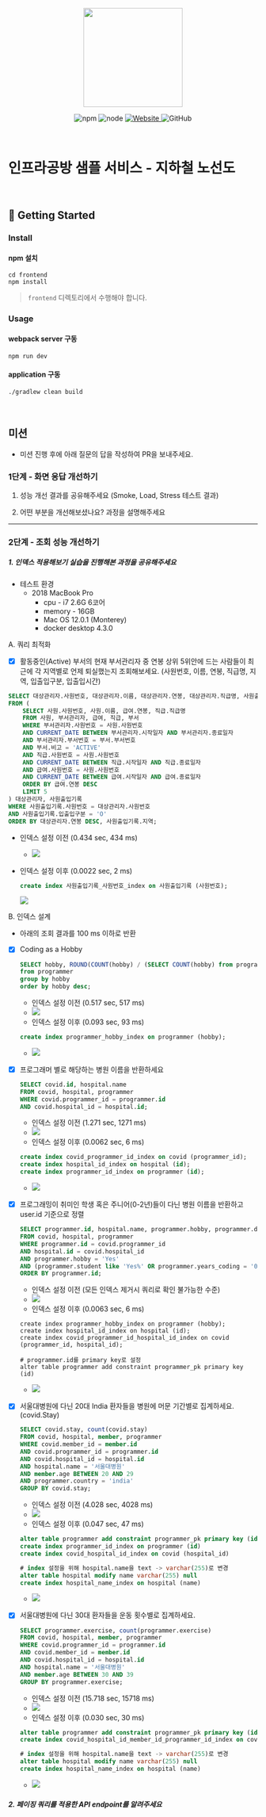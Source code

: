 <p align="center">
    <img width="200px;" src="https://raw.githubusercontent.com/woowacourse/atdd-subway-admin-frontend/master/images/main_logo.png"/>
</p>
<p align="center">
  <img alt="npm" src="https://img.shields.io/badge/npm-%3E%3D%205.5.0-blue">
  <img alt="node" src="https://img.shields.io/badge/node-%3E%3D%209.3.0-blue">
  <a href="https://edu.nextstep.camp/c/R89PYi5H" alt="nextstep atdd">
    <img alt="Website" src="https://img.shields.io/website?url=https%3A%2F%2Fedu.nextstep.camp%2Fc%2FR89PYi5H">
  </a>
  <img alt="GitHub" src="https://img.shields.io/github/license/next-step/atdd-subway-service">
</p>

<br>

# 인프라공방 샘플 서비스 - 지하철 노선도

<br>

## 🚀 Getting Started

### Install
#### npm 설치
```
cd frontend
npm install
```
> `frontend` 디렉토리에서 수행해야 합니다.

### Usage
#### webpack server 구동
```
npm run dev
```
#### application 구동
```
./gradlew clean build
```
<br>

## 미션

* 미션 진행 후에 아래 질문의 답을 작성하여 PR을 보내주세요.

### 1단계 - 화면 응답 개선하기
1. 성능 개선 결과를 공유해주세요 (Smoke, Load, Stress 테스트 결과)

2. 어떤 부분을 개선해보셨나요? 과정을 설명해주세요

---

### 2단계 - 조회 성능 개선하기
##### 1. 인덱스 적용해보기 실습을 진행해본 과정을 공유해주세요
* 테스트 환경
  * 2018 MacBook Pro
    * cpu - i7 2.6G 6코어
    * memory - 16GB
    * Mac OS 12.0.1 (Monterey)
    * docker desktop 4.3.0
   
A. 쿼리 최적화
   - [x] 활동중인(Active) 부서의 현재 부서관리자 중 연봉 상위 5위안에 드는 사람들이 최근에 각 지역별로 언제 퇴실했는지 조회해보세요.
   (사원번호, 이름, 연봉, 직급명, 지역, 입출입구분, 입출입시간)
  ``` sql
  SELECT 대상관리자.사원번호, 대상관리자.이름, 대상관리자.연봉, 대상관리자.직급명, 사원출입기록.입출입시간, 사원출입기록.지역, 사원출입기록.입출입구분
  FROM (
      SELECT 사원.사원번호, 사원.이름, 급여.연봉, 직급.직급명
      FROM 사원, 부서관리자, 급여, 직급, 부서
      WHERE 부서관리자.사원번호 = 사원.사원번호
      AND CURRENT_DATE BETWEEN 부서관리자.시작일자 AND 부서관리자.종료일자
      AND 부서관리자.부서번호 = 부서.부서번호
      AND 부서.비고 = 'ACTIVE'
      AND 직급.사원번호 = 사원.사원번호
      AND CURRENT_DATE BETWEEN 직급.시작일자 AND 직급.종료일자
      AND 급여.사원번호 = 사원.사원번호
      AND CURRENT_DATE BETWEEN 급여.시작일자 AND 급여.종료일자
      ORDER BY 급여.연봉 DESC
      LIMIT 5
  ) 대상관리자, 사원출입기록
  WHERE 사원출입기록.사원번호 = 대상관리자.사원번호
  AND 사원출입기록.입출입구분 = 'O'
  ORDER BY 대상관리자.연봉 DESC, 사원출입기록.지역;
  ```
* 인덱스 설정 이전 (0.434 sec, 434 ms)
  * ![](image/A.쿼리최적화/쿼리최적화-인덱스-설정하기전.png)

* 인덱스 설정 이후 (0.0022 sec, 2 ms)
  ``` sql
  create index 사원출입기록_사원번호_index on 사원출입기록 (사원번호);
  ```
  ![](image/A.쿼리최적화/쿼리최적화-인덱스-설정후.png)

B. 인덱스 설계
* 아래의 조회 결과를 100 ms 이하로 반환 
- [x] Coding as a Hobby
  ``` sql
  SELECT hobby, ROUND(COUNT(hobby) / (SELECT COUNT(hobby) from programmer) * 100, 1) as percentage
  from programmer
  group by hobby
  order by hobby desc;
  ```
  * 인덱스 설정 이전 (0.517 sec, 517 ms)
  * ![](image/B.인덱스설계/1-1_Coding-as-a-Hobby.png)
  * 인덱스 설정 이후 (0.093 sec, 93 ms)
  ``` sql
  create index programmer_hobby_index on programmer (hobby);
  ```
  * ![](image/B.인덱스설계/1-2_Coding-as-a-Hobby.png)

- [x] 프로그래머 별로 해당하는 병원 이름을 반환하세요
  ```sql
  SELECT covid.id, hospital.name
  FROM covid, hospital, programmer
  WHERE covid.programmer_id = programmer.id
  AND covid.hospital_id = hospital.id;
  ```
  * 인덱스 설정 이전 (1.271 sec, 1271 ms)
  * ![](image/B.인덱스설계/2-1_프로그래머별_병원이름.png)
  * 인덱스 설정 이후 (0.0062 sec, 6 ms)
  ```sql
  create index covid_programmer_id_index on covid (programmer_id);
  create index hospital_id_index on hospital (id);
  create index programmer_id_index on programmer (id);
  ```
  * ![](image/B.인덱스설계/2-2_프로그래머별_병원이름.png)

- [x] 프로그래밍이 취미인 학생 혹은 주니어(0-2년)들이 다닌 병원 이름을 반환하고 user.id 기준으로 정렬
  ``` sql
  SELECT programmer.id, hospital.name, programmer.hobby, programmer.dev_type, programmer.years_coding
  FROM covid, hospital, programmer
  WHERE programmer.id = covid.programmer_id
  AND hospital.id = covid.hospital_id
  AND programmer.hobby = 'Yes'
  AND (programmer.student like 'Yes%' OR programmer.years_coding = '0-2 years')
  ORDER BY programmer.id;
  ```
  * 인덱스 설정 이전 (모든 인덱스 제거시 쿼리로 확인 불가능한 수준)
  * ![](image/B.인덱스설계/3-1_프로그래밍_취미인_학생이나_주니어_병원이름.png)
  * 인덱스 설정 이후 (0.0063 sec, 6 ms)
  ```
  create index programmer_hobby_index on programmer (hobby);
  create index hospital_id_index on hospital (id);
  create index covid_programmer_id_hospital_id_index on covid (programmer_id, hospital_id);
  
  # programmer.id를 primary key로 설정
  alter table programmer add constraint programmer_pk primary key (id)
  ```
  * ![](image/B.인덱스설계/3-2_프로그래밍_취미인_학생이나_주니어_병원이름.png)

- [x] 서울대병원에 다닌 20대 India 환자들을 병원에 머문 기간별로 집계하세요. (covid.Stay)
  ``` sql
  SELECT covid.stay, count(covid.stay)
  FROM covid, hospital, member, programmer
  WHERE covid.member_id = member.id
  AND covid.programmer_id = programmer.id
  AND covid.hospital_id = hospital.id
  AND hospital.name = '서울대병원'
  AND member.age BETWEEN 20 AND 29
  AND programmer.country = 'india'
  GROUP BY covid.stay;
  ```
  * 인덱스 설정 이전 (4.028 sec, 4028 ms)
  * ![](image/B.인덱스설계/4-1_서울대병원_20대_india_환자_집계.png)
  * 인덱스 설정 이후 (0.047 sec, 47 ms)
  ``` sql
  alter table programmer add constraint programmer_pk primary key (id)
  create index programmer_id_index on programmer (id)
  create index covid_hospital_id_index on covid (hospital_id)
  
  # index 설정을 위해 hospital.name을 text -> varchar(255)로 변경
  alter table hospital modify name varchar(255) null
  create index hospital_name_index on hospital (name)
  ```
  * ![](image/B.인덱스설계/4-2_서울대병원_20대_india_환자_집계.png)

- [x] 서울대병원에 다닌 30대 환자들을 운동 횟수별로 집계하세요.
  ``` sql
  SELECT programmer.exercise, count(programmer.exercise)
  FROM covid, hospital, member, programmer
  WHERE covid.programmer_id = programmer.id
  AND covid.member_id = member.id
  AND covid.hospital_id = hospital.id
  AND hospital.name = '서울대병원'
  AND member.age BETWEEN 30 AND 39
  GROUP BY programmer.exercise;
  ```
  * 인덱스 설정 이전 (15.718 sec, 15718 ms)
  * ![](image/B.인덱스설계/5-1_서울대병원_30대_운동횟수_집계.png)
  * 인덱스 설정 이후 (0.030 sec, 30 ms)
  ``` sql
  alter table programmer add constraint programmer_pk primary key (id)
  create index covid_hospital_id_member_id_programmer_id_index on covid (hospital_id, member_id, programmer_id)
  
  # index 설정을 위해 hospital.name을 text -> varchar(255)로 변경
  alter table hospital modify name varchar(255) null
  create index hospital_name_index on hospital (name)
  ```
  * ![](image/B.인덱스설계/5-2_서울대병원_30대_운동횟수_집계.png)

##### 2. 페이징 쿼리를 적용한 API endpoint를 알려주세요


